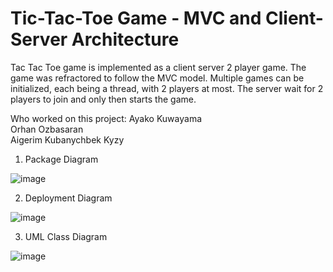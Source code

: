 # Tic-Tac-Toe Game - MVC and Client-Server Architecture

Tac Tac Toe game is implemented as a client server 2 player game. The game was refractored to follow the MVC model. Multiple games can be
initialized, each being a thread, with 2 players at most. The server wait for 2 players to join and only then starts the game. 

Who worked on this project:
Ayako Kuwayama <br />
Orhan Ozbasaran <br />
Aigerim Kubanychbek Kyzy <br />

1. Package Diagram

![image](https://user-images.githubusercontent.com/80508372/216505726-1b629600-5495-4445-9670-a9bfcfd6b72a.png)

2. Deployment Diagram

![image](https://user-images.githubusercontent.com/80508372/216505861-8ba23478-22de-4980-934a-e24ee27f80d6.png)

3. UML Class Diagram

![image](https://user-images.githubusercontent.com/80508372/216505937-561fa457-e508-4563-bf6e-e4a35a2b7b74.png)

